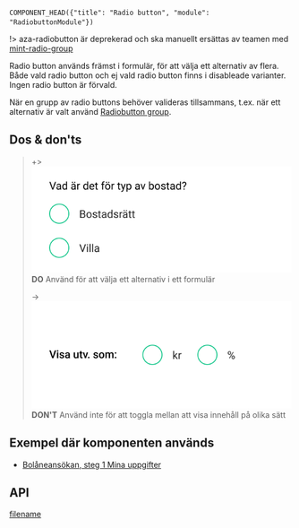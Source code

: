 `COMPONENT_HEAD({"title": "Radio button", "module": "RadiobuttonModule"})`

!> aza-radiobutton är deprekerad och ska manuellt ersättas av teamen med [mint-radio-group](radio-group.md)



Radio button används främst i formulär, för att välja ett alternativ av flera.
Både vald radio button och ej vald radio button finns i disableade varianter.
Ingen radio button är förvald.

När en grupp av radio buttons behöver valideras tillsammans, t.ex. när ett alternativ är valt använd [Radiobutton group](aza-radiobutton-group.md).

<div class="component-example-container" data-example-path="/mint/component-library/#/radio-button"></div>

## Dos & don'ts
> +> ![DO](/docs/_media/components/Radiobutton_do.png)
> **DO** Använd för att välja ett alternativ i ett formulär
>
> -> ![DONT](/docs/_media/components/Radiobutton_dont.png)
> **DON'T** Använd inte för att toggla mellan att visa innehåll på olika sätt

## Exempel där komponenten används
* [Bolåneansökan, steg 1 Mina uppgifter](https://avanza.se/lana/bolan/bolan/ansok.html)

## API
<div class="component-library-api" data-components="radiobutton"></div>


[filename](includes/_componentFooter.md ':include')
